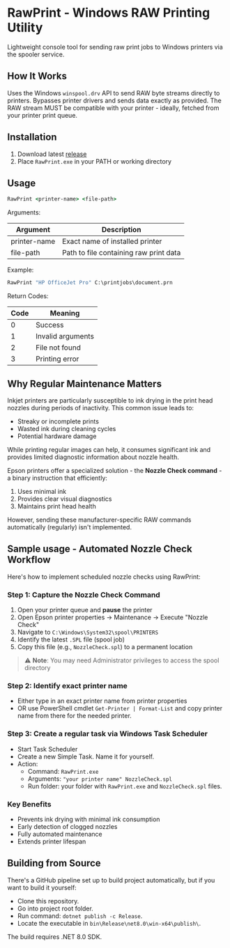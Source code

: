 # RawPrint - Windows RAW Printing Utility

Lightweight console tool for sending raw print jobs to Windows printers via the spooler service.

## How It Works

Uses the Windows `winspool.drv` API to send RAW byte streams directly to printers. Bypasses printer drivers and sends data exactly as provided. The RAW stream MUST be compatible with your printer - ideally, fetched from your printer print queue.

## Installation

1. Download latest [release](https://github.com/yourusername/RawPrint/releases)
2. Place `RawPrint.exe` in your PATH or working directory

## Usage

```cmd
RawPrint <printer-name> <file-path>
```

Arguments:

| Argument     | Description                            |
|--------------|----------------------------------------|
| printer-name | Exact name of installed printer        |
| file-path    | Path to file containing raw print data |

Example:

```cmd
RawPrint "HP OfficeJet Pro" C:\printjobs\document.prn
```

Return Codes:

| Code | Meaning           |
|------|-------------------|
| 0    | Success           |
| 1    | Invalid arguments |
| 2    | File not found    |
| 3    | Printing error    |

## Why Regular Maintenance Matters

Inkjet printers are particularly susceptible to ink drying in the print head nozzles during periods of inactivity. This common issue leads to:

- Streaky or incomplete prints
- Wasted ink during cleaning cycles
- Potential hardware damage

While printing regular images can help, it consumes significant ink and provides limited diagnostic information about nozzle health.

Epson printers offer a specialized solution - the **Nozzle Check command** - a binary instruction that efficiently:

1. Uses minimal ink
2. Provides clear visual diagnostics
3. Maintains print head health

However, sending these manufacturer-specific RAW commands automatically (regularly) isn't implemented.

## Sample usage - Automated Nozzle Check Workflow

Here's how to implement scheduled nozzle checks using RawPrint:

### Step 1: Capture the Nozzle Check Command

1. Open your printer queue and **pause** the printer
2. Open Epson printer properties → Maintenance → Execute "Nozzle Check"
3. Navigate to `C:\Windows\System32\spool\PRINTERS`
4. Identify the latest `.SPL` file (spool job)
5. Copy this file (e.g., `NozzleCheck.spl`) to a permanent location

> ⚠️ **Note**: You may need Administrator privileges to access the spool directory

### Step 2: Identify exact printer name

- Either type in an exact printer name from printer properties
- OR use PowerShell cmdlet `Get-Printer | Format-List` and copy printer name from there for the needed printer.

### Step 3: Create a regular task via Windows Task Scheduler

- Start Task Scheduler
- Create a new Simple Task. Name it for yourself.
- Action:
  - Command: `RawPrint.exe`
  - Arguments: `"your printer name" NozzleCheck.spl`
  - Run folder: your folder with `RawPrint.exe` and `NozzleCheck.spl` files.

### Key Benefits

- Prevents ink drying with minimal ink consumption
- Early detection of clogged nozzles
- Fully automated maintenance
- Extends printer lifespan

## Building from Source

There's a GitHub pipeline set up to build project automatically, but if you want to build it yourself:

- Clone this repository.
- Go into project root folder.
- Run command: `dotnet publish -c Release`.
- Locate the executable in `bin\Release\net8.0\win-x64\publish\`.

The build requires .NET 8.0 SDK.
